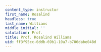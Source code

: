 ```yaml
---
content_type: instructor
first_name: Rosalind
headless: true
last_name: Williams
middle_initial: ''
salutation: Prof.
title: Prof. Rosalind Williams
uid: ff3f95cc-6ddb-69b1-10a7-b706dabe048d
---
```

